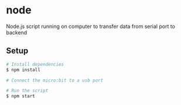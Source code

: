 # node

Node.js script running on computer to transfer data from serial port to backend

## Setup

```sh
# Install dependencies
$ npm install

# Connect the micro:bit to a usb port

# Run the script
$ npm start
```
